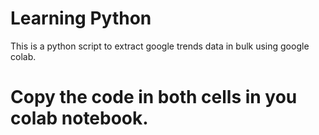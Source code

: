 # Learning Python
This is a python script to extract google trends data in bulk using google colab.


# Copy the code in both cells in you colab notebook.
